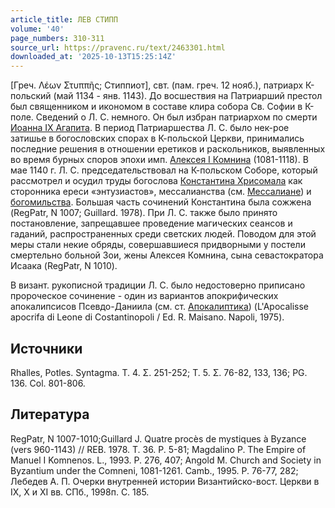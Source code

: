 ```yaml
---
article_title: ЛЕВ СТИПП
volume: '40'
page_numbers: 310-311
source_url: https://pravenc.ru/text/2463301.html
downloaded_at: '2025-10-13T15:25:14Z'
---
```


[Греч. Λέων Στυππῆς; Стиппиот], свт. (пам. греч. 12 нояб.), патриарх К-польский (май 1134 - янв. 1143). До восшествия на Патриарший престол был священником и икономом в составе клира собора Св. Софии в К-поле. Сведений о Л. С. немного. Он был избран патриархом по смерти [Иоанна IX Агапита](<https://pravenc.ru/text/ИОАНН IХ АГАПИТ.html>). В период Патриаршества Л. С. было нек-рое затишье в богословских спорах в К-польской Церкви, принимались последние решения в отношении еретиков и раскольников, выявленных во время бурных споров эпохи имп. [Алексея I Комнина](<https://pravenc.ru/text/Алексей I Комнин.html>) (1081-1118). В мае 1140 г. Л. С. председательствовал на К-польском Соборе, который рассмотрел и осудил труды богослова [Константина Хрисомала](<https://pravenc.ru/text/Константина Хрисомала.html>) как сторонника ереси «энтузиастов», мессалианства (см. [Мессалиане](https://pravenc.ru/text/Мессалиане.html)) и [богомильства](https://pravenc.ru/text/богомильства.html). Большая часть сочинений Константина была сожжена (RegPatr, N 1007; Guillard. 1978). При Л. С. также было принято постановление, запрещавшее проведение магических сеансов и гаданий, распространенных среди светских людей. Поводом для этой меры стали некие обряды, совершавшиеся придворными у постели смертельно больной Зои, жены Алексея Комнина, сына севастократора Исаака (RegPatr, N 1010).

В визант. рукописной традиции Л. С. было недостоверно приписано пророческое сочинение - один из вариантов апокрифических апокалипсисов Псевдо-Даниила (см. ст. [Апокалиптика](https://pravenc.ru/text/Апокалиптика.html)) (L'Apocalisse apocrifa di Leone di Costantinopoli / Ed. R. Maisano. Napoli, 1975).

## Источники

Rhalles, Potles. Syntagma. Τ. 4. Σ. 251-252; Τ. 5. Σ. 76-82, 133, 136; PG. 136. Col. 801-806.

## Литература

RegPatr, N 1007-1010;Guillard J. Quatre procès de mystiques à Byzance (vers 960-1143) // REB. 1978. T. 36. P. 5-81; Magdalino P. The Empire of Manuel I Komnenos. L., 1993. P. 276, 407; Angold M. Church and Society in Byzantium under the Comneni, 1081-1261. Camb., 1995. P. 76-77, 282; Лебедев А. П. Очерки внутренней истории Византийско-вост. Церкви в IX, X и XI вв. СПб., 1998п. С. 185.
